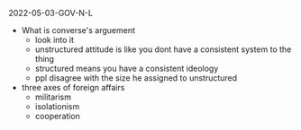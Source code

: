 2022-05-03-GOV-N-L
- What is converse's arguement
  - look into it
  - unstructured attitude is like you dont have a consistent system to the thing
  - structured means you have a consistent ideology
  - ppl disagree with the size he assigned to unstructured
- three axes of foreign affairs
  - militarism
  - isolationism
  - cooperation
